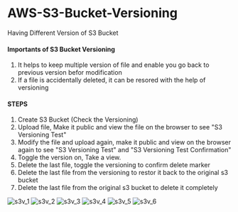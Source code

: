 # AWS-S3-Bucket-Versioning
Having Different Version of S3 Bucket
#### Importants of S3 Bucket Versioning
1. It helps to keep multiple version of file and enable you go back to previous version befor modification
2. If a file is accidentally deleted, it can be resored with the help of versioning
#### STEPS
1. Create S3 Bucket (Check the Versioning)
2. Upload file, Make it public and view the file on the browser  to see "S3 Versioning Test"
3. Modify the file and upload again, make it public and view on the browser again to see "S3 Versioning Test" and "S3 Versioning Test Confirmation"
4. Toggle the version on, Take a view.
5. Delete the last file, toggle the versioning to confirm delete marker
6. Delete the last file from the versioning to restor it back to the original s3 bucket
7. Delete the last file from the original s3 bucket to delete it completely

![s3v_1](https://user-images.githubusercontent.com/16262170/194470054-912b9ab1-aa8d-42ef-b024-d003d5cb0c72.jpg)
![s3v_2](https://user-images.githubusercontent.com/16262170/194470058-f3724f97-c8a3-42d3-8db2-0c5db49d4c19.jpg)
![s3v_3](https://user-images.githubusercontent.com/16262170/194470062-c790a60c-7daa-4214-b307-e26a774707e2.jpg)
![s3v_4](https://user-images.githubusercontent.com/16262170/194470064-8f9f82fa-1877-4a7d-b2b6-ae177c9091fd.jpg)
![s3v_5](https://user-images.githubusercontent.com/16262170/194470066-bffc4786-0cbe-4640-9774-3745fbef1bc8.jpg)
![s3v_6](https://user-images.githubusercontent.com/16262170/194470067-1881108d-404a-4549-9305-04a18a4c7ae9.jpg)
